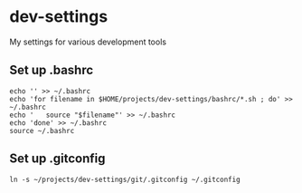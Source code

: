 # dev-settings
My settings for various development tools

## Set up .bashrc
```
echo '' >> ~/.bashrc
echo 'for filename in $HOME/projects/dev-settings/bashrc/*.sh ; do' >> ~/.bashrc
echo '   source "$filename"' >> ~/.bashrc
echo 'done' >> ~/.bashrc
source ~/.bashrc
```

## Set up .gitconfig
```
ln -s ~/projects/dev-settings/git/.gitconfig ~/.gitconfig

```
